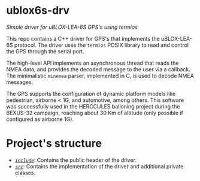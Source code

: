 # ublox6s-drv
_Simple driver for uBLOX-LEA-6S GPS's using termios_

This repo contains a C++ driver for GPS's that implements the uBLOX-LEA-6S protocol.
The driver uses the `termios` POSIX library to read and control the GPS through the serial port.

The high-level API implements an asynchronous thread that reads the NMEA data,
and provides the decoded message to the user via a callback.
The minimalistic `minemea` parser, implemented in C, is used to decode NMEA messages.

The GPS supports the configuration of dynamic platform models like pedestrian, airborne < 1G, and automotive, among others.
This software was successfully used in the HERCCULES balloning project during the BEXUS-32 campaign,
reaching about 30 Km of altitude (only possible if configured as airborne 1G).

# Project's structure

- [*`include`*](include): Contains the public header of the driver.
- [*`src`*](src): Contains the implementation of the driver and additional private classes.
